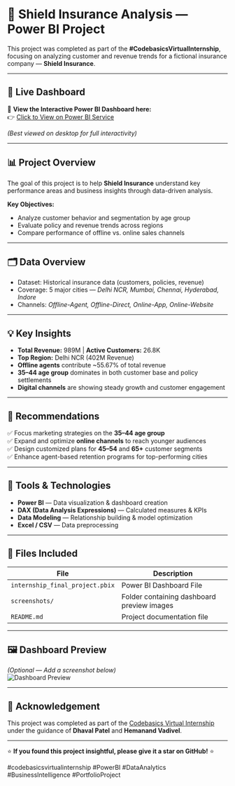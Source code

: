 # 🧠 Shield Insurance Analysis — Power BI Project

This project was completed as part of the **#CodebasicsVirtualInternship**, focusing on analyzing customer and revenue trends for a fictional insurance company — **Shield Insurance**.

---

## 🔗 Live Dashboard  
🎯 **View the Interactive Power BI Dashboard here:**  
👉 [Click to View on Power BI Service](https://app.powerbi.com/view?r=eyJrIjoiODI1NDU3YzItNzIwOS00NGJhLWIyNTEtN2Y3NmM5YjM2YjBlIiwidCI6ImM2ZTU0OWIzLTVmNDUtNDAzMi1hYWU5LWQ0MjQ0ZGM1YjJjNCJ9)  

*(Best viewed on desktop for full interactivity)*  


---

## 📊 Project Overview  
The goal of this project is to help **Shield Insurance** understand key performance areas and business insights through data-driven analysis.  

**Key Objectives:**  
- Analyze customer behavior and segmentation by age group  
- Evaluate policy and revenue trends across regions  
- Compare performance of offline vs. online sales channels  

---

## 🗂️ Data Overview  
- Dataset: Historical insurance data (customers, policies, revenue)  
- Coverage: 5 major cities — *Delhi NCR, Mumbai, Chennai, Hyderabad, Indore*  
- Channels: *Offline-Agent, Offline-Direct, Online-App, Online-Website*  

---

## 💡 Key Insights  
- **Total Revenue:** 989M | **Active Customers:** 26.8K  
- **Top Region:** Delhi NCR (402M Revenue)  
- **Offline agents** contribute ~55.67% of total revenue  
- **35–44 age group** dominates in both customer base and policy settlements  
- **Digital channels** are showing steady growth and customer engagement  

---

## 🧭 Recommendations  
✅ Focus marketing strategies on the **35–44 age group**  
✅ Expand and optimize **online channels** to reach younger audiences  
✅ Design customized plans for **45–54** and **65+** customer segments  
✅ Enhance agent-based retention programs for top-performing cities  

---

## 🧰 Tools & Technologies  
- **Power BI** — Data visualization & dashboard creation  
- **DAX (Data Analysis Expressions)** — Calculated measures & KPIs  
- **Data Modeling** — Relationship building & model optimization  
- **Excel / CSV** — Data preprocessing  

---

## 📁 Files Included  
| File | Description |
|------|--------------|
| `internship_final_project.pbix` | Power BI Dashboard File |
| `screenshots/` | Folder containing dashboard preview images |
| `README.md` | Project documentation file |

---

## 🖼️ Dashboard Preview  
*(Optional — Add a screenshot below)*  
![Dashboard Preview](Home.png)  

---

## 🙌 Acknowledgement  
This project was completed as part of the [Codebasics Virtual Internship](https://codebasics.io/)  
under the guidance of **Dhaval Patel** and **Hemanand Vadivel**.  

---

⭐ **If you found this project insightful, please give it a star on GitHub!** ⭐ 

#codebasicsvirtualinternship #PowerBI #DataAnalytics #BusinessIntelligence #PortfolioProject
